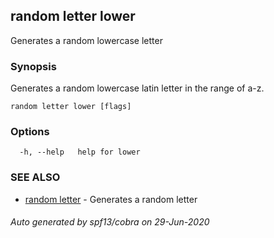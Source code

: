 ## random letter lower

Generates a random lowercase letter

### Synopsis

Generates a random lowercase latin letter in the range of a-z.

```
random letter lower [flags]
```

### Options

```
  -h, --help   help for lower
```

### SEE ALSO

* [random letter](random_letter.md)	 - Generates a random letter

###### Auto generated by spf13/cobra on 29-Jun-2020

